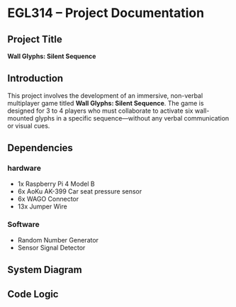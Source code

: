 # EGL314 – Project Documentation

## Project Title
**Wall Glyphs: Silent Sequence**

## Introduction
This project involves the development of an immersive, non-verbal multiplayer game titled **Wall Glyphs: Silent Sequence**. The game is designed for 3 to 4 players who must collaborate to activate six wall-mounted glyphs in a specific sequence—without any verbal communication or visual cues.

## Dependencies
### hardware
- 1x Raspberry Pi 4 Model B
- 6x AoKu AK-399 Car seat pressure sensor
- 6x WAGO Connector
- 13x Jumper Wire
   
### Software
- Random Number Generator
- Sensor Signal Detector 

## System Diagram

## Code Logic
